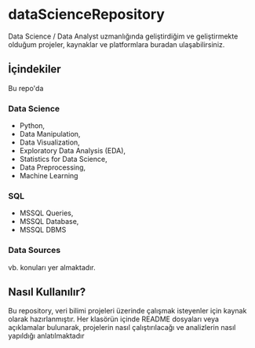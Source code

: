 # dataScienceRepository
Data Science / Data Analyst uzmanlığında geliştirdiğim ve geliştirmekte olduğum projeler, kaynaklar ve platformlara buradan ulaşabilirsiniz.    

## İçindekiler

Bu repo'da 

 ### Data Science
 * Python,
 * Data Manipulation,
 * Data Visualization,
 * Exploratory Data Analysis (EDA),
 * Statistics for Data Science,
 * Data Preprocessing,
 * Machine Learning

### SQL
* MSSQL Queries,
* MSSQL Database,
* MSSQL DBMS

### Data Sources
vb. konuları yer almaktadır.

## Nasıl Kullanılır?
Bu repository, veri bilimi projeleri üzerinde çalışmak isteyenler için kaynak olarak hazırlanmıştır.
Her klasörün içinde README dosyaları veya açıklamalar bulunarak, projelerin nasıl çalıştırılacağı ve analizlerin nasıl yapıldığı anlatılmaktadır
